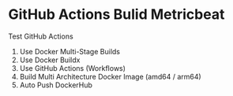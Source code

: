 # GitHub Actions Bulid Metricbeat
Test GitHub Actions
1. Use Docker Multi-Stage Builds  
2. Use Docker Buildx  
3. Use GitHub Actions (Workflows)  
4. Build Multi Architecture Docker Image (amd64 / arm64)  
5. Auto Push DockerHub  
